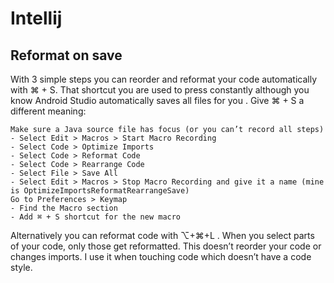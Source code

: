 Intellij
========

Reformat on save
----------------

With 3 simple steps you can reorder and reformat your code automatically with ⌘ + S. That shortcut you are used to press constantly although you know Android Studio automatically saves all files for you . Give ⌘ + S a different meaning:

    Make sure a Java source file has focus (or you can’t record all steps)
    - Select Edit > Macros > Start Macro Recording
    - Select Code > Optimize Imports
    - Select Code > Reformat Code
    - Select Code > Rearrange Code
    - Select File > Save All
    - Select Edit > Macros > Stop Macro Recording and give it a name (mine is OptimizeImportsReformatRearrangeSave)
    Go to Preferences > Keymap
    - Find the Macro section
    - Add ⌘ + S shortcut for the new macro

Alternatively you can reformat code with ⌥+⌘+L . When you select parts of your code, only those get reformatted. This doesn’t reorder your code or changes imports. I use it when touching code which doesn’t have a code style.